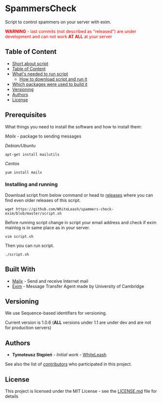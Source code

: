 # SpammersCheck
Script to control spammers on your server with exim. 

<span style="color: red"><b>WARNING</b> - last commits (not described as "released") are under development and can not work <b>AT ALL</b> at your server</span>

## Table of Content
- [Short about script](#SpammersCheck)
- [Table of Content](#Table-of-Content)
- [What's needed to run script](#Prerequisites)
    - [How to download script and run it](#Installing-and-running)
- [Which packages were used to build it](#Built-With)
- [Versioning](#Versioning)
- [Authors](#Authors)
- [License](#License)

## Prerequisites

What things you need to install the software and how to install them:

*Mailx* - package to sending messages

_Debian/Ubuntu_
```
apt-get install mailutils
```

_Centos_
```
yum install mailx
```
### Installing and running

Download script from below command or head to [releases](https://github.com/WhiteLeash/spammers-check-exim/releases) where you can find even older releases of this script.
```
wget https://github.com/WhiteLeash/spammers-check-exim/blob/master/script.sh
```

Before running script change in script your email address and check if exim mainlog is in same place as in your server.
```
vim script.sh
```

Then you can run script.
```
./script.sh
```

## Built With

* [Mailx](https://linux.die.net/man/1/mailx) - Send and receive Internet mail 
* [Exim](https://www.exim.org/) - Message Transfer Agent made by University of Cambridge

## Versioning

We use Sequence-based identifiers for versioning.

Current version is 1.0.6 (**ALL** versions under 1.1 are under dev and are not for production servers)

## Authors

* **Tymoteusz Stępień** - *Initial work* - [WhiteLeash](https://github.com/WhiteLeash)

See also the list of [contributors](https://github.com/WhiteLeash/spammers-check-exim/graphs/contributors) who participated in this project.

## License

This project is licensed under the MIT License - see the [LICENSE.md](LICENSE.md) file for details
